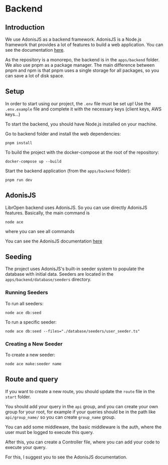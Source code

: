 # Backend

## Introduction

We use AdonisJS as a backend framework. AdonisJS is a Node.js framework that provides a lot of features to build a web application. You can see the documentation [here](https://docs.adonisjs.com/guides/introduction).

As the repository is a monorepo, the backend is in the `apps/backend` folder. We also use pnpm as a package manager. The main difference between pnpm and npm is that pnpm uses a single storage for all packages, so you can save a lot of disk space.

## Setup

In order to start using our project, the `.env` file must be set up!
Use the `.env.example` file and complete it with the necessary keys (client keys, AWS keys...)

To start the backend, you should have Node.js installed on your machine.

Go to backend folder and install the web dependencies:

```
pnpm install
```

To build the project with the docker-compose at the root of the repository:

```
docker-compose up --build
```

Start the backend application (from the `apps/backend` folder):
```
pnpm run dev
```

## AdonisJS

LibrOpen backend uses AdonisJS. So you can use directly AdonisJS features.
Basically, the main command is

```
node ace
```

where you can see all commands

You can see the AdonisJS documentation [here](https://docs.adonisjs.com/guides/introduction)

## Seeding

The project uses AdonisJS's built-in seeder system to populate the database with initial data. Seeders are located in the `apps/backend/database/seeders` directory.

### Running Seeders

To run all seeders:
```
node ace db:seed
```

To run a specific seeder:
```
node ace db:seed --files="./database/seeders/user_seeder.ts"
```

### Creating a New Seeder

To create a new seeder:
```
node ace make:seeder name
```

## Route and query

If you want to create a new route, you should update the ```route``` file in the ```start``` folder.

You should add your query in the ```api``` group, and you can create your own group for your root, for example if your queries should be in the path like ```api/group_name/``` so you can create ```group_name``` group.

You can add some middleware, the basic middleware is the auth, where the user must be logged to execute this query.

After this, you can create a Controller file, where you can add your code to execute your query.

For this, I suggest you to see the AdonisJS documentation.